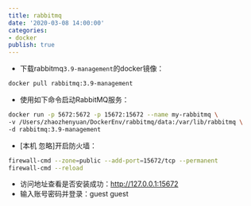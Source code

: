 ```yaml
---
title: rabbitmq
date: '2020-03-08 14:00:00'
categories:
- docker
publish: true
---
```


<a name="I7SCk"></a>  
- 下载rabbitmq`3.9-management`的docker镜像：
```sh
docker pull rabbitmq:3.9-management
```

-   使用如下命令启动RabbitMQ服务：
```sh
docker run -p 5672:5672 -p 15672:15672 --name my-rabbitmq \
-v /Users/zhaozhenyuan/DockerEnv/rabbitmq/data:/var/lib/rabbitmq \
-d rabbitmq:3.9-management
```

-   [本机 忽略]开启防火墙：
```sh
firewall-cmd --zone=public --add-port=15672/tcp --permanent
firewall-cmd --reload
```

-   访问地址查看是否安装成功：http://127.0.0.1:15672
-   输入账号密码并登录：guest guest
